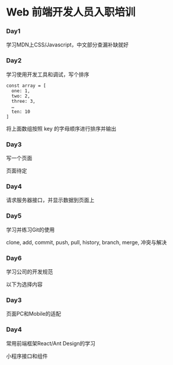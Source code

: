 # Web 前端开发人员入职培训

### Day1
学习MDN上CSS/Javascript，中文部分查漏补缺就好

### Day2

学习使用开发工具和调试，写个排序

```
const array = [
  one: 1,
  two: 2,
  three: 3,
  …
  ten: 10
]
```

将上面数组按照 key 的字母顺序进行排序并输出

### Day3
写一个页面

页面待定

### Day4

请求服务器接口，并显示数据到页面上

### Day5

学习并练习Git的使用

clone, add, commit, push, pull, history, branch, merge, 冲突与解决

### Day6
学习公司的开发规范


以下为选择内容

### Day3

页面PC和Mobile的适配

### Day4

常用前端框架React/Ant Design的学习

小程序接口和组件


